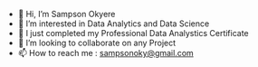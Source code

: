 - 👋 Hi, I’m Sampson Okyere
- 👀 I’m interested in Data Analytics and Data Science
- 🌱 I just completed my Professional Data Analystics Certificate 
- 💞️ I’m looking to collaborate on any Project
- 📫 How to reach me : sampsonoky@gmail.com

<!---
Sam-cypher/Sam-cypher is a ✨ special ✨ repository because its `README.md` (this file) appears on your GitHub profile.
You can click the Preview link to take a look at your changes.
--->
